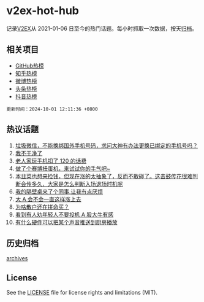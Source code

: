 # v2ex-hot-hub

 记录[V2EX](https://www.v2ex.com/)从 2021-01-06 日至今的热门话题。每小时抓取一次数据，按天[归档](archives)。
 
 ## 相关项目

- [GitHub热榜](https://github.com/lonnyzhang423/github-hot-hub)
- [知乎热榜](https://github.com/lonnyzhang423/zhihu-hot-hub)
- [微博热榜](https://github.com/lonnyzhang423/weibo-hot-hub)
- [头条热榜](https://github.com/lonnyzhang423/toutiao-hot-hub)
- [抖音热榜](https://github.com/lonnyzhang423/douyin-hot-hub)


 `更新时间：2024-10-01 12:11:36 +0800`

## 热议话题

1. [垃圾微信，不能换绑国外手机号码，求问大神有办法更换已绑定的手机号吗？](https://www.v2ex.com/t/1077086)
1. [我不干净了](https://www.v2ex.com/t/1077188)
1. [老人家玩手机扣了 120 的话费](https://www.v2ex.com/t/1077204)
1. [做了个赛博扭蛋机，来试试你的手气吧~](https://www.v2ex.com/t/1077114)
1. [本韭菜也想来捡钱，但现在涨的太抽象了，反而不敢碰了。这击鼓传花很难判断会传多久，大家是怎么判断入场退场时机呢](https://www.v2ex.com/t/1077112)
1. [我的隔壁桌来了个同事,让我有点厌烦](https://www.v2ex.com/t/1077081)
1. [大 A 会不会一直这样涨上去](https://www.v2ex.com/t/1077072)
1. [为啥散户还在拼命买？](https://www.v2ex.com/t/1077097)
1. [看到有人劝年轻人不要投机 A 股大牛有感](https://www.v2ex.com/t/1077234)
1. [有什么硬件可以把某个声音推送到厨房播放](https://www.v2ex.com/t/1077138)

## 历史归档

[archives](archives)

## License

See the [LICENSE](LICENSE) file for license rights and limitations (MIT).
